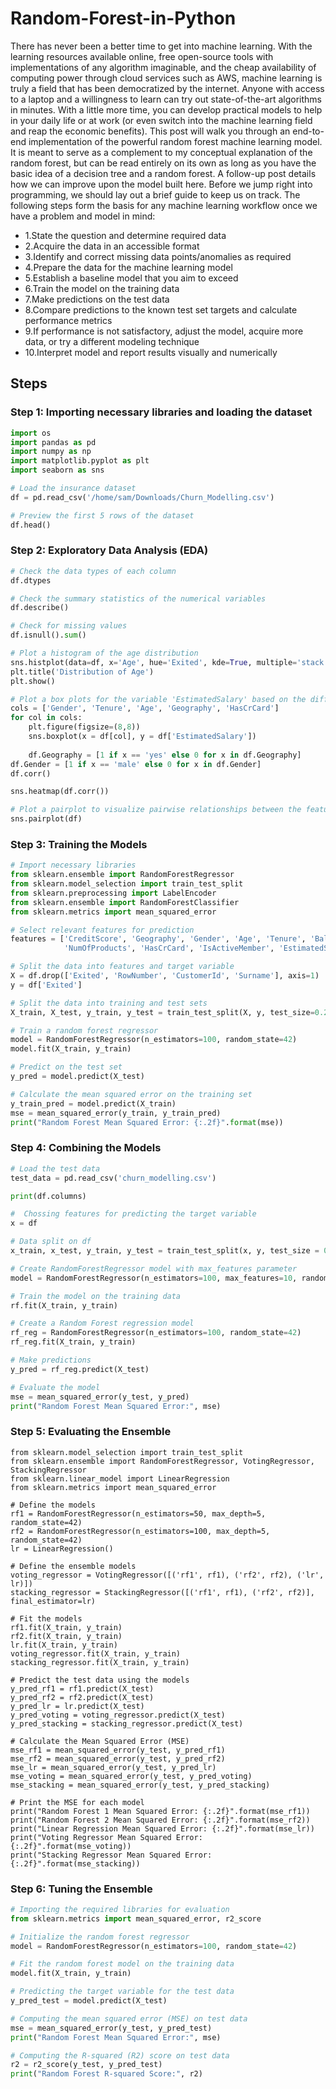 # Random-Forest-in-Python
There has never been a better time to get into machine learning. With the learning resources available online, free open-source tools with implementations of any algorithm imaginable, and the cheap availability of computing power through cloud services such as AWS, machine learning is truly a field that has been democratized by the internet. Anyone with access to a laptop and a willingness to learn can try out state-of-the-art algorithms in minutes. With a little more time, you can develop practical models to help in your daily life or at work (or even switch into the machine learning field and reap the economic benefits). This post will walk you through an end-to-end implementation of the powerful random forest machine learning model. It is meant to serve as a complement to my conceptual explanation of the random forest, but can be read entirely on its own as long as you have the basic idea of a decision tree and a random forest. A follow-up post details how we can improve upon the model built here.
Before we jump right into programming, we should lay out a brief guide to keep us on track. The following steps form the basis for any machine learning workflow once we have a problem and model in mind:

* 1.State the question and determine required data
* 2.Acquire the data in an accessible format
* 3.Identify and correct missing data points/anomalies as required
* 4.Prepare the data for the machine learning model
* 5.Establish a baseline model that you aim to exceed
* 6.Train the model on the training data
* 7.Make predictions on the test data
* 8.Compare predictions to the known test set targets and calculate performance metrics
* 9.If performance is not satisfactory, adjust the model, acquire more data, or try a different modeling technique
* 10.Interpret model and report results visually and numerically
## Steps
### Step 1: Importing necessary libraries and loading the dataset
```python
import os
import pandas as pd
import numpy as np
import matplotlib.pyplot as plt
import seaborn as sns

# Load the insurance dataset
df = pd.read_csv('/home/sam/Downloads/Churn_Modelling.csv')

# Preview the first 5 rows of the dataset
df.head()
```
### Step 2: Exploratory Data Analysis (EDA)
```python
# Check the data types of each column
df.dtypes

# Check the summary statistics of the numerical variables
df.describe()

# Check for missing values
df.isnull().sum()

# Plot a histogram of the age distribution
sns.histplot(data=df, x='Age', hue='Exited', kde=True, multiple='stack')
plt.title('Distribution of Age')
plt.show()

# Plot a box plots for the variable 'EstimatedSalary' based on the different categories of the selected columns in the list 'cols'
cols = ['Gender', 'Tenure', 'Age', 'Geography', 'HasCrCard']
for col in cols:
    plt.figure(figsize=(8,8))
    sns.boxplot(x = df[col], y = df['EstimatedSalary'])
    
    df.Geography = [1 if x == 'yes' else 0 for x in df.Geography]
df.Gender = [1 if x == 'male' else 0 for x in df.Gender]
df.corr()

sns.heatmap(df.corr())

# Plot a pairplot to visualize pairwise relationships between the features
sns.pairplot(df)


```
### Step 3: Training the Models
```python
# Import necessary libraries
from sklearn.ensemble import RandomForestRegressor
from sklearn.model_selection import train_test_split
from sklearn.preprocessing import LabelEncoder
from sklearn.ensemble import RandomForestClassifier
from sklearn.metrics import mean_squared_error

# Select relevant features for prediction
features = ['CreditScore', 'Geography', 'Gender', 'Age', 'Tenure', 'Balance',
            'NumOfProducts', 'HasCrCard', 'IsActiveMember', 'EstimatedSalary']

# Split the data into features and target variable
X = df.drop(['Exited', 'RowNumber', 'CustomerId', 'Surname'], axis=1)
y = df['Exited']

# Split the data into training and test sets
X_train, X_test, y_train, y_test = train_test_split(X, y, test_size=0.2, random_state=42)

# Train a random forest regressor
model = RandomForestRegressor(n_estimators=100, random_state=42)
model.fit(X_train, y_train)

# Predict on the test set
y_pred = model.predict(X_test)

# Calculate the mean squared error on the training set
y_train_pred = model.predict(X_train)
mse = mean_squared_error(y_train, y_train_pred)
print("Random Forest Mean Squared Error: {:.2f}".format(mse))

```
### Step 4: Combining the Models
```python
# Load the test data
test_data = pd.read_csv('churn_modelling.csv')

print(df.columns)

#  Chossing features for predicting the target variable
x = df

# Data split on df
x_train, x_test, y_train, y_test = train_test_split(x, y, test_size = 0.2 , random_state=42)

# Create RandomForestRegressor model with max_features parameter
model = RandomForestRegressor(n_estimators=100, max_features=10, random_state=0)

# Train the model on the training data
rf.fit(X_train, y_train)

# Create a Random Forest regression model
rf_reg = RandomForestRegressor(n_estimators=100, random_state=42)
rf_reg.fit(X_train, y_train)

# Make predictions
y_pred = rf_reg.predict(X_test)

# Evaluate the model
mse = mean_squared_error(y_test, y_pred)
print("Random Forest Mean Squared Error:", mse)
```
### Step 5: Evaluating the Ensemble
```python# Import necessary libraries
from sklearn.model_selection import train_test_split
from sklearn.ensemble import RandomForestRegressor, VotingRegressor, StackingRegressor
from sklearn.linear_model import LinearRegression
from sklearn.metrics import mean_squared_error

# Define the models
rf1 = RandomForestRegressor(n_estimators=50, max_depth=5, random_state=42)
rf2 = RandomForestRegressor(n_estimators=100, max_depth=5, random_state=42)
lr = LinearRegression()

# Define the ensemble models
voting_regressor = VotingRegressor([('rf1', rf1), ('rf2', rf2), ('lr', lr)])
stacking_regressor = StackingRegressor([('rf1', rf1), ('rf2', rf2)], final_estimator=lr)

# Fit the models
rf1.fit(X_train, y_train)
rf2.fit(X_train, y_train)
lr.fit(X_train, y_train)
voting_regressor.fit(X_train, y_train)
stacking_regressor.fit(X_train, y_train)

# Predict the test data using the models
y_pred_rf1 = rf1.predict(X_test)
y_pred_rf2 = rf2.predict(X_test)
y_pred_lr = lr.predict(X_test)
y_pred_voting = voting_regressor.predict(X_test)
y_pred_stacking = stacking_regressor.predict(X_test)

# Calculate the Mean Squared Error (MSE)
mse_rf1 = mean_squared_error(y_test, y_pred_rf1)
mse_rf2 = mean_squared_error(y_test, y_pred_rf2)
mse_lr = mean_squared_error(y_test, y_pred_lr)
mse_voting = mean_squared_error(y_test, y_pred_voting)
mse_stacking = mean_squared_error(y_test, y_pred_stacking)

# Print the MSE for each model
print("Random Forest 1 Mean Squared Error: {:.2f}".format(mse_rf1))
print("Random Forest 2 Mean Squared Error: {:.2f}".format(mse_rf2))
print("Linear Regression Mean Squared Error: {:.2f}".format(mse_lr))
print("Voting Regressor Mean Squared Error: {:.2f}".format(mse_voting))
print("Stacking Regressor Mean Squared Error: {:.2f}".format(mse_stacking))
```
### Step 6: Tuning the Ensemble
```python
# Importing the required libraries for evaluation
from sklearn.metrics import mean_squared_error, r2_score

# Initialize the random forest regressor
model = RandomForestRegressor(n_estimators=100, random_state=42)

# Fit the random forest model on the training data
model.fit(X_train, y_train)

# Predicting the target variable for the test data
y_pred_test = model.predict(X_test)

# Computing the mean squared error (MSE) on test data
mse = mean_squared_error(y_test, y_pred_test)
print("Random Forest Mean Squared Error:", mse)

# Computing the R-squared (R2) score on test data
r2 = r2_score(y_test, y_pred_test)
print("Random Forest R-squared Score:", r2)
```
